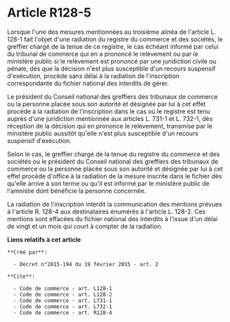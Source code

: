 # Article R128-5

Lorsque l'une des mesures mentionnées au troisième alinéa de l'article L. 128-1 fait l'objet d'une radiation du registre du
commerce et des sociétés, le greffier chargé de la tenue de ce registre, le cas échéant informé par celui du tribunal de
commerce qui en a prononcé le relèvement ou par le ministère public si le relèvement est prononcé par une juridiction civile
ou pénale, dès que la décision n'est plus susceptible d'un recours suspensif d'exécution, procède sans délai à la radiation
de l'inscription correspondante du fichier national des interdits de gérer. 

Le président du Conseil national des greffiers des tribunaux de commerce ou la personne placée sous son autorité et désignée
par lui à cet effet procède à la radiation de l'inscription dans le cas où le registre est tenu auprès d'une juridiction
mentionnée aux articles L. 731-1 et L. 732-1, dès réception de la décision qui en prononce le relèvement, transmise par le
ministère public aussitôt qu'elle n'est plus susceptible d'un recours suspensif d'exécution. 

Selon le cas, le greffier chargé de la tenue du registre du commerce et des sociétés ou le président du Conseil national des
greffiers des tribunaux de commerce ou la personne placée sous son autorité et désignée par lui à cet effet procède d'office
à la radiation de la mesure inscrite dans le fichier dès qu'elle arrive à son terme ou qu'il est informé par le ministère
public de l'amnistie dont bénéficie la personne concernée. 

La radiation de l'inscription interdit la communication des mentions prévues à l'article R. 128-4 aux destinataires énumérés
à l'article L. 128-2. Ces mentions sont effacées du fichier national des interdits à l'issue d'un délai de vingt et un mois
qui court à compter de la radiation.

**Liens relatifs à cet article**

	**Créé par**:

	  - Décret n°2015-194 du 19 février 2015 - art. 2

	**Cite**:

	  - Code de commerce - art. L128-1
	  - Code de commerce - art. L128-2
	  - Code de commerce - art. L731-1
	  - Code de commerce - art. L732-1
	  - Code de commerce - art. R128-4
